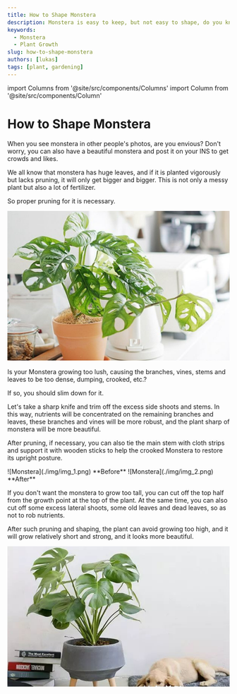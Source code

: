 ```yaml
---
title: How to Shape Monstera
description: Monstera is easy to keep, but not easy to shape, do you know how to shape it? 
keywords:
  - Monstera
  - Plant Growth
slug: how-to-shape-monstera
authors: [lukas]
tags: [plant, gardening]
---
```

import Columns from '@site/src/components/Columns'
import Column from '@site/src/components/Column'

# How to Shape Monstera

When you see monstera in other people's photos, are you envious? Don't worry, you can also have a beautiful monstera 
and post it on your INS to get crowds and likes.


We all know that monstera has huge leaves, and if it is planted vigorously but lacks pruning, it will only get bigger and bigger.
This is not only a messy plant but also a lot of fertilizer.

So proper pruning for it is necessary.

![Monstera](./img/img.png)

Is your Monstera growing too lush, causing the branches, vines, stems and leaves to be too dense, dumping, crooked, etc.?

If so, you should slim down for it.

Let's take a sharp knife and trim off the excess side shoots and stems. In this way, nutrients will be concentrated on the remaining branches and leaves, these branches and vines will be more robust, and the plant sharp of monstera will be more beautiful.

After pruning, if necessary, you can also tie the main stem with cloth strips and support it with wooden sticks to help the crooked Monstera to restore its upright posture.


<Columns>
  <Column className='text--left'>
    ![Monstera](./img/img_1.png)
    **Before**
  </Column>

  <Column className='text--center text--left'>
    ![Monstera](./img/img_2.png)
    **After**
  </Column>
</Columns>

If you don't want the monstera to grow too tall, you can cut off the top half from the growth point at the top of the plant.
At the same time, you can also cut off some excess lateral shoots, some old leaves and dead leaves, so as not to rob nutrients.

After such pruning and shaping, the plant can avoid growing too high, and it will grow relatively short and strong, and it looks more beautiful.

![Monstera](./img/img_3.png)
